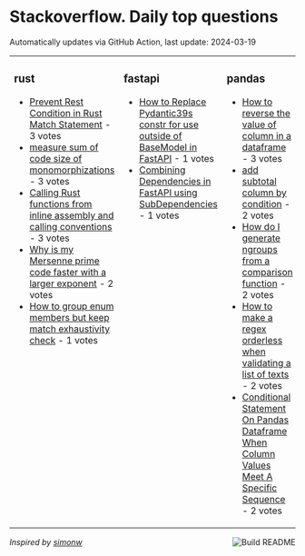 # Stackoverflow. Daily top questions 

Automatically updates via GitHub Action, last update: <!-- date starts -->2024-03-19<!-- date ends -->


<table><tr><td valign="top" width="33%">

### rust
<!-- rust starts -->
* [Prevent Rest Condition in Rust Match Statement](https://stackoverflow.com/questions/78180792/prevent-rest-condition-in-rust-match-statement) - 3 votes
* [measure sum of code size of monomorphizations](https://stackoverflow.com/questions/78188580/measure-sum-of-code-size-of-monomorphizations) - 3 votes
* [Calling Rust functions from inline assembly and calling conventions](https://stackoverflow.com/questions/78182688/calling-rust-functions-from-inline-assembly-and-calling-conventions) - 3 votes
* [Why is my Mersenne prime code faster with a larger exponent](https://stackoverflow.com/questions/78189488/why-is-my-mersenne-prime-code-faster-with-a-larger-exponent) - 2 votes
* [How to group enum members but keep match exhaustivity check](https://stackoverflow.com/questions/78180644/how-to-group-enum-members-but-keep-match-exhaustivity-check) - 1 votes
<!-- rust ends -->
</td><td valign="top" width="34%">


### fastapi
<!-- fastapi starts -->
* [How to Replace Pydantic39s constr for use outside of BaseModel in FastAPI](https://stackoverflow.com/questions/78187747/how-to-replace-pydantics-constr-for-use-outside-of-basemodel-in-fastapi) - 1 votes
* [Combining Dependencies in FastAPI using SubDependencies](https://stackoverflow.com/questions/78184666/combining-dependencies-in-fastapi-using-sub-dependencies) - 1 votes
<!-- fastapi ends -->
</td><td valign="top" width="34%">


### pandas
<!-- pandas starts -->
* [How to reverse the value of column in a dataframe](https://stackoverflow.com/questions/78187026/how-to-reverse-the-value-of-column-in-a-dataframe) - 3 votes
* [add subtotal column by condition](https://stackoverflow.com/questions/78178154/add-subtotal-column-by-condition) - 2 votes
* [How do I generate ngroups from a comparison function](https://stackoverflow.com/questions/78179350/how-do-i-generate-ngroups-from-a-comparison-function) - 2 votes
* [How to make a regex orderless when validating a list of texts](https://stackoverflow.com/questions/78187376/how-to-make-a-regex-orderless-when-validating-a-list-of-texts) - 2 votes
* [Conditional Statement On Pandas Dataframe When Column Values Meet A Specific Sequence](https://stackoverflow.com/questions/78183673/conditional-statement-on-pandas-dataframe-when-column-values-meet-a-specific-seq) - 2 votes
<!-- pandas ends -->
</td></tr></table>

<a href="https://github.com/hp0404/hp0404/actions"><img src="https://github.com/hp0404/hp0404/workflows/Build%20README/badge.svg" align="right" alt="Build README"></a> <p>*Inspired by  [simonw](https://github.com/simonw/simonw)*</p>

